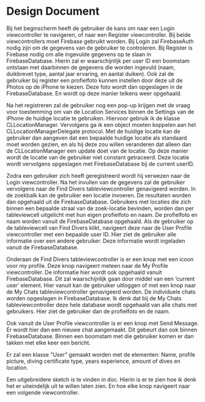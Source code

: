 # Design Document

Bij het beginscherm heeft de gebruiker de kans om naar een Login viewcontroller te navigeren, of naar een Register viewcontroller. Bij beide  viewcontrollers moet Firebase gebruikt worden. Bij Login zal FirebaseAuth nodig zijn om de gegevens van de gebruiker te controleren. Bij Register is Firebase nodig om alle ingevulde gegevens op te slaan in FirebaseDatabase. Hierin zal er waarschijnlijk per user ID een  boomstam ontstaan met daarbinnen de gegevens die worden ingevuld (naam, duikbrevet type, aantal jaar ervaring, en aantal duiken).  Ook zal de gebruiker bij register een profielfoto kunnen instellen door deze uit de Photos op de iPhone te kiezen. Deze foto wordt dan opgeslagen in de FirebaseDatabase. En wordt op deze manier telkens weer opgehaald.

Na het registreren zal de gebruiker nog een pop-up krijgen met de vraag voor toestemming om van de Location Services binnen de Settings van de iPhone de huidige locatie te gebruiken.  Hiervoor gebruik ik de klasse CLLocationManager. Vervolgens ga ik een object moeten koppelen aan het CLLocationManagerDelegate protocol.  Met de huidige locatie kan de gebruiker dan aangeven dat een bepaalde huidige locatie als standaard moet worden gezien, en als hij deze zou willen veranderen dat alleen dan de CLLocationManager een update doet van de locatie. Op deze manier wordt de locatie van de gebruiker niet constant getraceerd. Deze locatie wordt vervolgens opgeslagen met FirebaseDatabase bij de current userID.

Zodra een gebruiker zich heeft geregistreerd wordt hij verwezen naar de Login viewcontroller. Na het invullen van de gegevens zal de gebruiker vervolgens naar de Find Divers tableviewcontroller genavigeerd worden. In de zoekbalk kan de gebruiker een locatie invoeren. De resultaten worden dan opgehaald uit de FirebaseDatabase. Gebruikers met locaties die zich binnen een bepaalde straal van de zoek-locatie bevinden, worden dan per tableviewcell uitgelicht met hun eigen profielfoto en naam. De profielfoto en naam worden vanuit de FirebaseDatabase opgehaald. Als de gebruiker op de tableviewcell van Find Divers klikt, navigeert deze naar de User Profile viewcontroller met een bepaalde user ID. Hier ziet de gebruiker alle informatie over een andere gebruiker. Deze informatie wordt ingeladen vanuit de FirebaseDatabase.

Onderaan de Find Divers tableviewcontroller is er een knop met een icoon voor my profile. Deze knop navigeert meteen naar de My Profile viewcontroller. De informatie hier wordt ook opgehaald vanuit FirebaseDatabase. Dit zal waarschijnlijk gaan door middel van een ‘current user’ element. Hier vanuit kan de gebruiker uitloggen of met een knop naar de My Chats tableviewcontroller genavigeerd worden. De individuele chats worden opgeslagen in FirebaseDatabase. Ik denk dat bij de My Chats tableviewcontroller deze hele database wordt opgehaald van alle chats met gebruikers. Hier ziet de gebruiker dan de profielfoto en de naam.

Ook vanuit de User Profile viewcontroller is er een knop met Send Message. Er wordt hier dan een nieuwe chat aangemaakt. Dit gebeurt dan ook binnen FirebaseDatabase. Binnen een boomstam met die gebruiker komen er dan takken met elke keer een bericht.

Er zal een klasse "User" gemaakt worden met de elementen:
Name, profile picture, diving certificate type, years experience, amount of dives en location.

Een uitgebreidere sketch is te vinden in doc. Hierin is er te zien hoe ik denk het er uiteindelijk uit te willen laten zien. En hoe elke knop navigeert naar een volgende viewcontroller.

